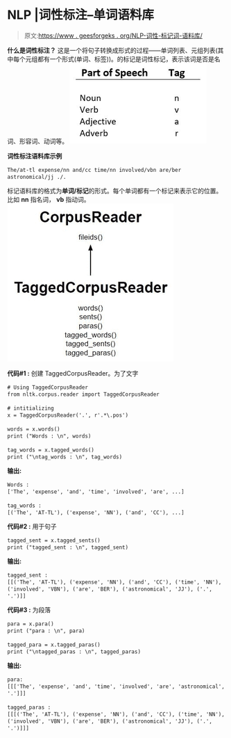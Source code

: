 # NLP |词性标注–单词语料库

> 原文:[https://www . geesforgeks . org/NLP-词性-标记词-语料库/](https://www.geeksforgeeks.org/nlp-part-of-speech-tagged-word-corpus/)

**什么是词性标注？**
这是一个将句子转换成形式的过程——单词列表、元组列表(其中每个元组都有一个形式(单词、标签))。的标记是词性标记，表示该词是否是名词、形容词、动词等。
![](img/ff7c190a02d627b2b4652c4b63247129.png)

**词性标注语料库示例**

```
The/at-tl expense/nn and/cc time/nn involved/vbn are/ber astronomical/jj ./.

```

标记语料库的格式为**单词/标记**的形式。每个单词都有一个标记来表示它的位置。比如 **nn** 指名词， **vb** 指动词。
![](img/05b4a789bf2bd00424b24b51cec33895.png)

**代码#1 :** 创建 TaggedCorpusReader。为了文字

```
# Using TaggedCorpusReader
from nltk.corpus.reader import TaggedCorpusReader

# intitializing
x = TaggedCorpusReader('.', r'.*\.pos')

words = x.words()
print ("Words : \n", words)

tag_words = x.tagged_words()
print ("\ntag_words : \n", tag_words)
```

**输出:**

```
Words : 
['The', 'expense', 'and', 'time', 'involved', 'are', ...]

tag_words : 
[('The', 'AT-TL'), ('expense', 'NN'), ('and', 'CC'), ...]

```

**代码#2 :** 用于句子

```
tagged_sent = x.tagged_sents()
print ("tagged_sent : \n", tagged_sent)
```

**输出:**

```
tagged_sent : 
[[('The', 'AT-TL'), ('expense', 'NN'), ('and', 'CC'), ('time', 'NN'),
('involved', 'VBN'), ('are', 'BER'), ('astronomical', 'JJ'), ('.', '.')]]

```

**代码#3 :** 为段落

```
para = x.para()
print ("para : \n", para)

tagged_para = x.tagged_paras()
print ("\ntagged_paras : \n", tagged_paras)
```

**输出:**

```
para: 
[[['The', 'expense', 'and', 'time', 'involved', 'are', 'astronomical', '.']]]

tagged_paras : 
[[[('The', 'AT-TL'), ('expense', 'NN'), ('and', 'CC'), ('time', 'NN'),
('involved', 'VBN'), ('are', 'BER'), ('astronomical', 'JJ'), ('.', '.')]]] 
```